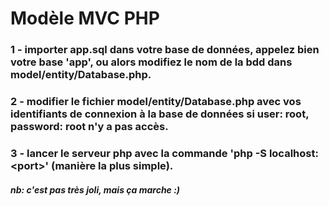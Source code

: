 # Modèle MVC PHP

### 1 - importer app.sql dans votre base de données, appelez bien votre base 'app', ou alors modifiez le nom de la bdd dans model/entity/Database.php.
### 2 - modifier le fichier model/entity/Database.php avec vos identifiants de connexion à la base de données si user: root, password: root n'y a pas accès.
### 3 - lancer le serveur php avec la commande 'php -S localhost:\<port>' (manière la plus simple).

##### nb: c'est pas très joli, mais ça marche :)
